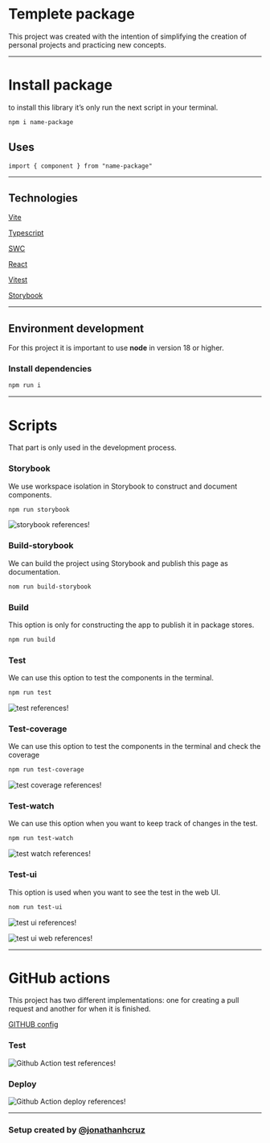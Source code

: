 # Templete package

This project was created with the intention of simplifying the creation of personal projects and practicing new concepts.

---

# Install package

to install this library it’s only run the next script in your terminal.

```bash
npm i name-package
```

## Uses

```tsx
import { component } from "name-package"
```

---

## Technologies

[Vite](https://github.com/vitejs/vite)

[Typescript](https://www.typescriptlang.org/) 

[SWC](https://swc.rs/) 

[React](https://react.dev/) 

[Vitest](https://vitest.dev/)

[Storybook](https://storybook.js.org/) 

---

## Environment development

For this project it is important to use **node** in version 18 or higher.

### Install dependencies

```bash
npm run i 
```

---

# Scripts

That part is only used in the development process.

### Storybook

We use workspace isolation in Storybook to construct and document components.

```bash
npm run storybook
```

![storybook references!](https://raw.githubusercontent.com/jonathanhcruz/sheep-ui-components/main/public/storybook.png "storybook")

### Build-storybook

We can build the project using Storybook and publish this page as documentation.

```bash
nom run build-storybook
```

### Build

This option is only for constructing the app to publish it in package stores.

```bash
npm run build 
```

### Test

We can use this option to test the components in the terminal.

```bash
npm run test
```
![test references!](https://raw.githubusercontent.com/jonathanhcruz/sheep-ui-components/main/public/test.png "test")

### Test-coverage

We can use this option to test the components in the terminal and check the coverage 

```bash
npm run test-coverage
```

![test coverage references!](https://raw.githubusercontent.com/jonathanhcruz/sheep-ui-components/main/public/test-coverage.png "test coverage")


### Test-watch

We can use this option when you want to keep track of changes in the test.

```bash
npm run test-watch
```

![test watch references!](https://raw.githubusercontent.com/jonathanhcruz/sheep-ui-components/main/public/test-watch.png "test watch")

### Test-ui

This option is used when you want to see the test in the web UI.

```bash
nom run test-ui
```

![test ui references!](https://raw.githubusercontent.com/jonathanhcruz/sheep-ui-components/main/public/test-ui.png "test ui")


![test ui web references!](https://raw.githubusercontent.com/jonathanhcruz/sheep-ui-components/main/public/test-ui-web.png "test ui web")

---

# GitHub actions

This project has two different implementations: one for creating a pull request and another for when it is finished.

[GITHUB config](./.github/workflows/README.md)

### Test

![Github Action test references!](https://raw.githubusercontent.com/jonathanhcruz/sheep-ui-components/main/public/github-action-test.png "Github Action test")

### Deploy

![Github Action deploy references!](https://raw.githubusercontent.com/jonathanhcruz/sheep-ui-components/main/public/github-action-deploy.png "Github Action deploy")

---

### Setup created by [@jonathanhcruz](https://github.com/jonathanhcruz)
 